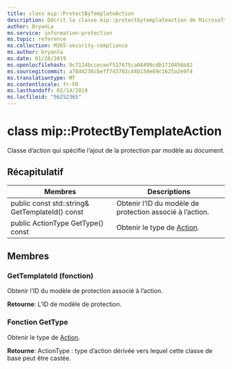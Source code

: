 ```yaml
---
title: class mip::ProtectByTemplateAction
description: Décrit la classe mip::protectbytemplateaction de Microsoft Information Protection (MIP) SDK.
author: BryanLa
ms.service: information-protection
ms.topic: reference
ms.collection: M365-security-compliance
ms.author: bryanla
ms.date: 01/28/2019
ms.openlocfilehash: 9c7114bcceceef537675ca04499cdb1710456b82
ms.sourcegitcommit: a78d4236cbeff743703c44b150e69c1625a2e9f4
ms.translationtype: MT
ms.contentlocale: fr-FR
ms.lasthandoff: 02/14/2019
ms.locfileid: "56252365"
---
```

# <a name="class-mipprotectbytemplateaction"></a>class mip::ProtectByTemplateAction 
Classe d’action qui spécifie l’ajout de la protection par modèle au document.
  
## <a name="summary"></a>Récapitulatif
 Membres                        | Descriptions                                
--------------------------------|---------------------------------------------
public const std::string& GetTemplateId() const  |  Obtenir l’ID du modèle de protection associé à l’action.
public ActionType GetType() const  |  Obtenir le type de [Action](class_mip_action.md).
  
## <a name="members"></a>Membres
  
### <a name="gettemplateid-function"></a>GetTemplateId (fonction)
Obtenir l’ID du modèle de protection associé à l’action.

  
**Retourne**: L’ID de modèle de protection.
  
### <a name="gettype-function"></a>Fonction GetType
Obtenir le type de [Action](class_mip_action.md).

  
**Retourne**: ActionType : type d’action dérivée vers lequel cette classe de base peut être castée.
